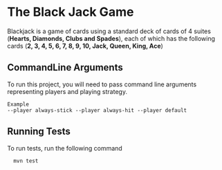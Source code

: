 
# The Black Jack Game
Blackjack is a game of cards using a standard deck of cards of 4 suites (__Hearts, Diamonds, Clubs and Spades__), each of which has the following cards (__2, 3, 4, 5, 6, 7, 8, 9, 10, Jack, Queen, King, Ace__)

## CommandLine Arguments

To run this project, you will need to pass command line arguments representing players and playing strategy.

```
Example
--player always-stick --player always-hit --player default
```


## Running Tests

To run tests, run the following command

```bash
  mvn test
```

